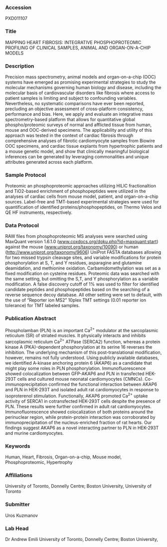 ### Accession
PXD011107

### Title
MAPPING HEART FIBROSIS:  INTEGRATIVE PHOSPHOPROTEOMIC PROFILING OF CLINICAL SAMPLES, ANIMAL AND ORGAN-ON-A-CHIP MODELS

### Description
Precision mass spectrometry, animal models and organ-on-a-chip (OOC) systems have emerged as promising experimental strategies to study the molecular mechanisms governing human biology and disease, including the molecular basis of cardiovascular disorders like fibrosis where access to patient samples is limiting and subject to confounding variables.  Nevertheless, no systematic comparisons have ever been reported, precluding an objective assessment of cross-platform consistency, performance and bias. Here, we apply and evaluate an integrative mass spectrometry-based platform that allows for quantitative global phospho/proteomic surveys of normal and afflicted tissue from human, mouse and OOC-derived specimens.  The applicability and utility of this approach was tested in the context of cardiac fibrosis through comprehensive analyses of fibrotic cardiomyocyte samples from Biowire OOC specimens, and cardiac tissue explants from hypertrophic patients and a mouse genetic model, and show that clinically meaningful biological inferences can be generated by leveraging commonalities and unique attributes generated across each platform.

### Sample Protocol
Proteomic an phosphoproteomic approaches utilizing HILIC fractionaltion and TiO2-based enrichment of phosphopeptides were utilized in the analyses of cardiac cells from mouse model, patient, and organ-on-a-chip sources.  Label-free and TMT-based experimental strategies were used for quantification of identified proteins/phosphopeptides, on Thermo Velos and QE HF instruments, respectively.

### Data Protocol
RAW files from phosphoproteomic MS analyses were searched using MaxQuant version 1.6.1.0 (www.coxdocs.org/doku.php?id=maxquant:start) against the mouse (www.uniprot.org/taxonomy/10090) or human (http://www.uniprot.org/taxonomy/9606) UniProt FASTA databases allowing for two missed trypsin cleavage sites, and variable modifications for protein phosphorylation at S, T, and Y residues, asparagine and glutamine deamidation, and methionine oxidation.  Carbamidomethylation was set as a fixed modification on cysteine residues.  Proteomic data was searched with the same setting, but omitting the S,T, and Y phosphorylation as a variable modification.  A false discovery cutoff of 1% was used to filter for identified candidate peptides and phosphopeptides based on the searching of a reverse sequence decoy database.  All other setting were set to default, with the use of “Reporter ion MS2” 10plex TMT settings (0.01 reporter ion tolerance) for TMT labeled samples.

### Publication Abstract
Phospholamban (PLN) is an important Ca<sup>2+</sup> modulator at the sarcoplasmic reticulum (SR) of striated muscles. It physically interacts and inhibits sarcoplasmic reticulum Ca<sup>2+</sup> ATPase (SERCA2) function, whereas a protein kinase A (PKA)-dependent phosphorylation at its serine 16 reverses the inhibition. The underlying mechanism of this post-translational modification, however, remains not fully understood. Using publicly available databases, we identified A-kinase anchoring protein 6 (AKAP6) as a candidate that might play some roles in PLN phosphorylation. Immunofluorescence showed colocalization between GFP-AKAP6 and PLN in transfected HEK-293T cells and cultured mouse neonatal cardiomyocytes (CMNCs). Co-immunoprecipitation confirmed the functional interaction between AKAP6 and PLN in HEK-293T and isolated adult rat cardiomyocytes in response to isoproterenol stimulation. Functionally, AKAP6 promoted Ca<sup>2+</sup> uptake activity of SERCA1 in cotransfected HEK-293T cells despite the presence of PLN. These results were further confirmed in adult rat cardiomyocytes. Immunofluorescence showed colocalization of both proteins around the perinuclear region, while protein-protein interaction was corroborated by immunoprecipitation of the nucleus-enriched fraction of rat hearts. Our findings suggest AKAP6 as a novel interacting partner to PLN in HEK-293T and murine cardiomyocytes.

### Keywords
Human, Heart, Fibrosis, Organ-on-a-chip, Mouse model, Phosphoproteomic, Hypertrophy

### Affiliations
University of Toronto, Donnelly Centre; Boston University,
University of Toronto

### Submitter
Uros Kuzmanov

### Lab Head
Dr Andrew Emili
University of Toronto, Donnelly Centre; Boston University,


